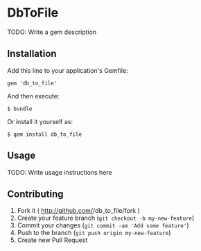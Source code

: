 # DbToFile

TODO: Write a gem description

## Installation

Add this line to your application's Gemfile:

    gem 'db_to_file'

And then execute:

    $ bundle

Or install it yourself as:

    $ gem install db_to_file

## Usage

TODO: Write usage instructions here

## Contributing

1. Fork it ( http://github.com/<my-github-username>/db_to_file/fork )
2. Create your feature branch (`git checkout -b my-new-feature`)
3. Commit your changes (`git commit -am 'Add some feature'`)
4. Push to the branch (`git push origin my-new-feature`)
5. Create new Pull Request
